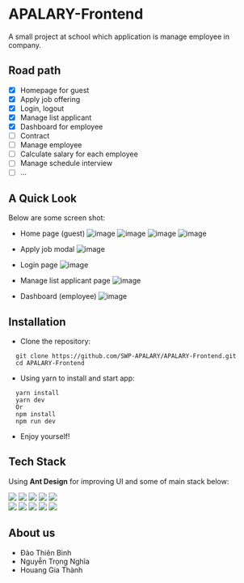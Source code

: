 # APALARY-Frontend
A small project at school which application is manage employee in company.

## Road path

- [x] Homepage for guest
- [x] Apply job offering
- [x] Login, logout
- [x] Manage list applicant
- [x] Dashboard for employee
- [ ] Contract
- [ ] Manage employee
- [ ] Calculate salary for each employee
- [ ] Manage schedule interview
- [ ] ...

## A Quick Look

Below are some screen shot:
- Home page (guest)
![image](https://user-images.githubusercontent.com/77198169/222018525-5276bfa1-b254-42c0-9bbe-2ca0ac0c4e2a.png)
![image](https://user-images.githubusercontent.com/77198169/222018593-84196fd9-d38b-4f46-af9a-39152e200593.png)
![image](https://user-images.githubusercontent.com/77198169/222018780-41bc0020-1d7b-470f-ae6b-65be105bc91f.png)
![image](https://user-images.githubusercontent.com/77198169/222018684-dcf89082-1782-40e2-81ae-477329c52a2a.png)

- Apply job modal
![image](https://user-images.githubusercontent.com/77198169/222019013-383514d6-3e4f-45b8-9e08-18d789125e11.png)

- Login page
![image](https://user-images.githubusercontent.com/77198169/222019146-91f86b14-1b05-463e-a1eb-9079a1b68787.png)

- Manage list applicant page
![image](https://user-images.githubusercontent.com/77198169/222019278-80b5e73b-7bde-4afb-9799-2fd1a295d096.png)

- Dashboard (employee)
![image](https://user-images.githubusercontent.com/77198169/222019408-2545f9f4-8efb-456a-89a7-10b8884e0f8a.png)

## Installation
- Clone the repository:
```
  git clone https://github.com/SWP-APALARY/APALARY-Frontend.git
  cd APALARY-Frontend
```
- Using yarn to install and start app:
```
  yarn install
  yarn dev
  Or
  npm install
  npm run dev
```
- Enjoy yourself!
## Tech Stack
Using **Ant Design** for improving UI and some of main stack below:
<div>
  <img src="https://img.shields.io/badge/React-20232A?style=for-the-badge&logo=react&logoColor=61DAFB" />
  <img src="https://img.shields.io/badge/Ant%20Design-1890FF?style=for-the-badge&logo=antdesign&logoColor=white" />
  <img src="https://img.shields.io/badge/Babel-F9DC3E?style=for-the-badge&logo=babel&logoColor=white" />
  <img src="https://img.shields.io/badge/Vite-B73BFE?style=for-the-badge&logo=vite&logoColor=FFD62E" />
  <img src="https://img.shields.io/badge/JWT-000000?style=for-the-badge&logo=JSON%20web%20tokens&logoColor=white" />
</div>
<div>
  <img src="https://img.shields.io/badge/Yarn-2C8EBB?style=for-the-badge&logo=yarn&logoColor=white" />
  <img src="https://img.shields.io/badge/React_Router-CA4245?style=for-the-badge&logo=react-router&logoColor=white" />
  <img src="https://img.shields.io/badge/eslint-3A33D1?style=for-the-badge&logo=eslint&logoColor=white" />
  <img src="https://img.shields.io/badge/prettier-1A2C34?style=for-the-badge&logo=prettier&logoColor=F7BA3E" />
  <img src="https://img.shields.io/badge/Vercel-000000?style=for-the-badge&logo=vercel&logoColor=white" />  
</div>

## About us
  - Đào Thiên Bình
  - Nguyễn Trọng Nghĩa
  - Houang Gia Thành
